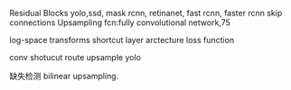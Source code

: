 Residual Blocks
yolo,ssd, mask rcnn, retinanet, fast rcnn, faster rcnn
skip connections
Upsampling
fcn:fully convolutional network,75

log-space transforms
shortcut layer
arctecture
loss function

conv
shotucut
route
upsample
yolo


缺失检测
bilinear upsampling.

